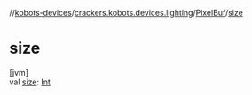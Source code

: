 //[kobots-devices](../../../index.md)/[crackers.kobots.devices.lighting](../index.md)/[PixelBuf](index.md)/[size](size.md)

# size

[jvm]\
val [size](size.md): [Int](https://kotlinlang.org/api/latest/jvm/stdlib/kotlin/-int/index.html)
